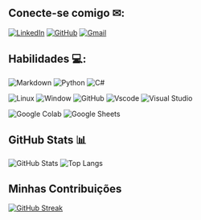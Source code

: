 ## **Conecte-se comigo ✉**: 

[![LinkedIn](https://img.shields.io/badge/LinkedIn-0075B5?style=for-the-badge&logo=linkedin&logoColor=white)](https://www.linkedin.com/in/marcos-antonio-b101001a3/)
[![GitHub](https://img.shields.io/badge/GitHub-100000?style=for-the-badge&logo=github&logoColor=white0)](https://github.com/Marcos-AA-Ferreira)
[![Gmail](https://img.shields.io/badge/Gmail-D14836?style=for-the-badge&logo=gmail&logoColor=white)](mailto:marcos.56.antonio.2045@gmail.com)





## **Habilidades 💻:**

![Markdown](https://img.shields.io/badge/Markdown-000?style=for-the-badge&logo=markdown)
![Python](https://img.shields.io/badge/python-3670A0?style=for-the-badge&logo=python&logoColor=ffdd54)
![ C# ](https://img.shields.io/badge/C%23-239120?style=for-the-badge&logo=c-sharp&logoColor=white)


![Linux](https://img.shields.io/badge/Linux-000?style=for-the-badge&logo=linux&logoColor=FCC624)
![Window](https://img.shields.io/badge/Windows-0078D6?style=for-the-badge&logo=windows&logoColor=white)
![GitHub](https://img.shields.io/badge/GitHub-100000?style=for-the-badge&logo=github&logoColor=white)
![Vscode](https://img.shields.io/badge/Vscode-007ACC?style=for-the-badge&logo=visual-studio-code&logoColor=white)
![Visual Studio](https://img.shields.io/badge/Visual_Studio-5C2D91?style=for-the-badge&logo=visual%20studio&logoColor=whit)


![Google Colab](https://img.shields.io/badge/Google%20Colab-F9AB00?style=for-the-badge&logo=google-colab&logoColor=white)
![Google Sheets](https://img.shields.io/badge/Google%20Sheets-34A853?style=for-the-badge&logo=google-sheets&logoColor=white)



## **GitHub Stats 📊**
![GitHub Stats](https://github-readme-stats.vercel.app/api?username=Marcos-AA-Ferreira&theme=transparent&bg_color=000&border_color=800080&show_icons=true&icon_color=30A3DC&title_color=E94D5F&text_color=FFF)
![Top Langs](https://github-readme-stats-git-masterrstaa-rickstaa.vercel.app/api/top-langs/?username=Marcos-AA-Ferreira&bg_color=000&border_color=800080&title_color=E94D5F&text_color=FFF)


## Minhas Contribuições

[![GitHub Streak](https://streak-stats.demolab.com/?user=Marcos-AA-Ferreira&theme=dark&border=800080&dates=FFF)](https://git.io/streak-stats)

